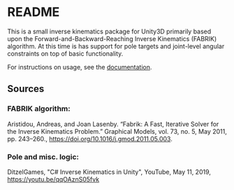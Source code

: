 # README

This is a small inverse kinematics package for Unity3D primarily based upon the Forward-and-Backward-Reaching Inverse Kinematics (FABRIK) algorithm. At this time is has support for pole targets and joint-level angular constraints on top of basic functionality.

For instructions on usage, see the [documentation](/Documentation~/DOCUMENTATION.md).

## Sources

### FABRIK algorithm: 
Aristidou, Andreas, and Joan Lasenby. “Fabrik: A Fast, Iterative Solver for the Inverse Kinematics Problem.” Graphical Models, vol. 73, no. 5, May 2011, pp. 243–260., https://doi.org/10.1016/j.gmod.2011.05.003. 

### Pole and misc. logic:
DitzelGames, "C# Inverse Kinematics in Unity", YouTube, May 11, 2019, https://youtu.be/qqOAznS05fvk
